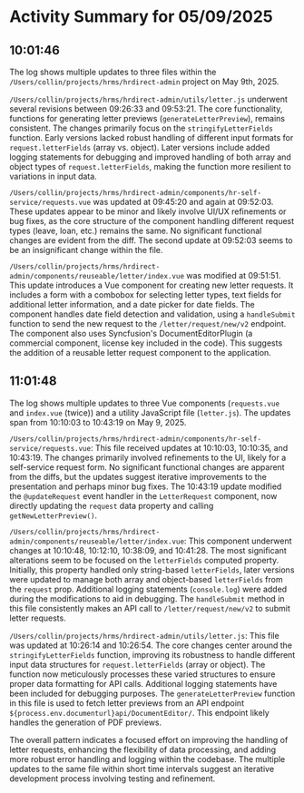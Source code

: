 # Activity Summary for 05/09/2025

## 10:01:46
The log shows multiple updates to three files within the `/Users/collin/projects/hrms/hrdirect-admin` project on May 9th, 2025.

`/Users/collin/projects/hrms/hrdirect-admin/utils/letter.js` underwent several revisions between 09:26:33 and 09:53:21.  The core functionality,  functions for generating letter previews (`generateLetterPreview`), remains consistent.  The changes primarily focus on the `stringifyLetterFields` function.  Early versions lacked robust handling of different input formats for `request.letterFields` (array vs. object). Later versions include added logging statements for debugging and improved handling of both array and object types of `request.letterFields`, making the function more resilient to variations in input data.

`/Users/collin/projects/hrms/hrdirect-admin/components/hr-self-service/requests.vue` was updated at 09:45:20 and again at 09:52:03.  These updates appear to be minor and likely involve UI/UX refinements or bug fixes, as the core structure of the component handling different request types (leave, loan, etc.)  remains the same. No significant functional changes are evident from the diff. The second update at 09:52:03 seems to be an insignificant change within the file.


`/Users/collin/projects/hrms/hrdirect-admin/components/reuseable/letter/index.vue` was modified at 09:51:51. This update introduces a Vue component for creating new letter requests. It includes a form with a combobox for selecting letter types, text fields for additional letter information, and a date picker for date fields.  The component handles date field detection and validation, using a `handleSubmit` function to send the new request to the `/letter/request/new/v2` endpoint.  The component also uses Syncfusion's DocumentEditorPlugin (a commercial component, license key included in the code).  This suggests the addition of a reusable letter request component to the application.


## 11:01:48
The log shows multiple updates to three Vue components (`requests.vue` and `index.vue` (twice)) and a utility JavaScript file (`letter.js`).  The updates span from 10:10:03 to 10:43:19 on May 9, 2025.


`/Users/collin/projects/hrms/hrdirect-admin/components/hr-self-service/requests.vue`: This file received updates at 10:10:03, 10:10:35, and 10:43:19.  The changes primarily involved refinements to the UI, likely for a self-service request form.  No significant functional changes are apparent from the diffs, but the updates suggest iterative improvements to the presentation and perhaps minor bug fixes.  The 10:43:19 update modified the `@updateRequest` event handler in the `LetterRequest` component, now directly updating the `request` data property and calling `getNewLetterPreview()`.


`/Users/collin/projects/hrms/hrdirect-admin/components/reuseable/letter/index.vue`: This component underwent changes at 10:10:48, 10:12:10, 10:38:09, and 10:41:28.  The most significant alterations seem to be focused on the `letterFields` computed property.  Initially, this property handled only string-based `letterFields`, later versions were updated to manage both array and object-based `letterFields` from the `request` prop.  Additional logging statements (`console.log`) were added during the modifications to aid in debugging. The `handleSubmit` method in this file consistently makes an API call to `/letter/request/new/v2` to submit letter requests.


`/Users/collin/projects/hrms/hrdirect-admin/utils/letter.js`: This file was updated at 10:26:14 and 10:26:54.  The core changes center around the `stringifyLetterFields` function, improving its robustness to handle different input data structures for `request.letterFields` (array or object).  The function now meticulously processes these varied structures to ensure proper data formatting for API calls.  Additional logging statements have been included for debugging purposes.  The `generateLetterPreview` function in this file is used to fetch letter previews from an API endpoint `${process.env.documenturl}api/DocumentEditor/`.  This endpoint likely handles the generation of PDF previews.

The overall pattern indicates a focused effort on improving the handling of letter requests, enhancing the flexibility of data processing, and adding more robust error handling and logging within the codebase.  The multiple updates to the same file within short time intervals suggest an iterative development process involving testing and refinement.

